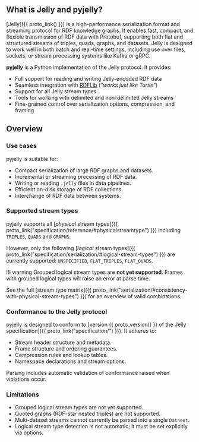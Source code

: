 ## What is Jelly and pyjelly?

[Jelly]({{ proto_link() }}) is a high-performance serialization format and streaming protocol for RDF knowledge graphs. It enables fast, compact, and flexible transmission of RDF data with Protobuf, supporting both flat and structured streams of triples, quads, graphs, and datasets. Jelly is designed to work well in both batch and real-time settings, including use over files, sockets, or stream processing systems like Kafka or gRPC.

**pyjelly** is a Python implementation of the Jelly protocol. It provides:

* Full support for reading and writing Jelly-encoded RDF data
* Seamless integration with [RDFLib](https://rdflib.readthedocs.io/) (*"works just like Turtle"*)
* Support for all Jelly stream types
* Tools for working with delimited and non-delimited Jelly streams
* Fine-grained control over serialization options, compression, and framing

## Overview

### Use cases

pyjelly is suitable for:

* Compact serialization of large RDF graphs and datasets.
* Incremental or streaming processing of RDF data.
* Writing or reading `.jelly` files in data pipelines.
* Efficient on-disk storage of RDF collections.
* Interchange of RDF data between systems.

### Supported stream types

pyjelly supports all [*physical* stream types]({{ proto_link("specification/reference/#physicalstreamtype") }}) including `TRIPLES`, `QUADS` and `GRAPHS`.

However, only the following [*logical* stream types]({{ proto_link("specification/serialization/#logical-stream-types") }}) are currently supported: `UNSPECIFIED`, `FLAT_TRIPLES`, `FLAT_QUADS`.

!!! warning
    Grouped logical stream types are **not yet supported**. Frames with grouped logical types will raise an error at parse time.

See the full [stream type matrix]({{ proto_link("serialization/#consistency-with-physical-stream-types") }}) for an overview of valid combinations.

### Conformance to the Jelly protocol

pyjelly is designed to conform to [version {{ proto_version() }} of the Jelly specification]({{ proto_link("specification/") }}). It adheres to:

* Stream header structure and metadata.
* Frame structure and ordering guarantees.
* Compression rules and lookup tables.
* Namespace declarations and stream options.

Parsing includes automatic validation of conformance raised when violations occur.

### Limitations

* Grouped logical stream types are not yet supported.
* Quoted graphs (RDF-star nested triples) are not supported.
* Multi-dataset streams cannot currently be parsed into a single `Dataset`.
* Logical stream type detection is not automatic; it must be set explicitly via options.
